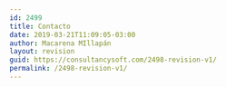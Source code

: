 ```yaml
---
id: 2499
title: Contacto
date: 2019-03-21T11:09:05-03:00
author: Macarena MIllapán
layout: revision
guid: https://consultancysoft.com/2498-revision-v1/
permalink: /2498-revision-v1/
---
```

